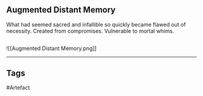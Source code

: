 ## Augmented Distant Memory
What had seemed sacred and infallible so quickly became flawed out of necessity.
Created from compromises. Vulnerable to mortal whims.
## 
![[Augmented Distant Memory.png]]

---
## Tags
#Artefact